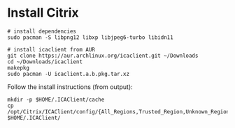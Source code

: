 # Install Citrix

```
# install dependencies
sudo pacman -S libpng12 libxp libjpeg6-turbo libidn11

# install icaclient from AUR
git clone https://aur.archlinux.org/icaclient.git ~/Downloads
cd ~/Downloads/icaclient
makepkg
sudo pacman -U icaclient.a.b.pkg.tar.xz
```

Follow the install instructions (from output):
```
mkdir -p $HOME/.ICAClient/cache
cp /opt/Citrix/ICAClient/config/{All_Regions,Trusted_Region,Unknown_Region,canonicalization,regions}.ini $HOME/.ICAClient/
```
